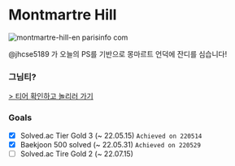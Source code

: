# Montmartre Hill

![montmartre-hill-en parisinfo com](https://user-images.githubusercontent.com/38589666/163919802-fd6b5f72-11e7-48c5-b745-b892ff96ab77.jpg)

@jhcse5189 가 오늘의 PS를 기반으로 몽마르트 언덕에 잔디를 심습니다!

### 그님티?

[> 티어 확인하고 놀리러 가기](https://solved.ac/profile/jhcse5189)

### Goals

- [X] Solved.ac Tier Gold 3 (~ 22.05.15) `Achieved on 220514`
- [X] Baekjoon 500 solved (~ 22.05.31) `Achieved on 220529`
- [ ] Solved.ac Tire Gold 2 (~ 22.07.15)
